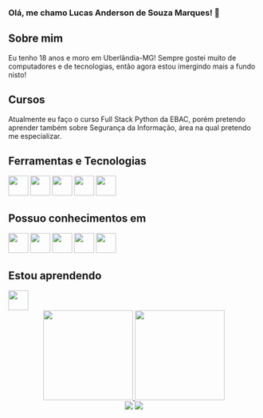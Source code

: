 ### Olá, me chamo Lucas Anderson de Souza Marques! 👋
## Sobre mim

Eu tenho 18 anos e moro em Uberlândia-MG! Sempre gostei muito de computadores e de tecnologias, então agora estou imergindo mais a fundo nisto!

## Cursos

Atualmente eu faço o curso Full Stack Python da EBAC, porém pretendo aprender também sobre Segurança da Informação, área na qual pretendo me especializar.

## Ferramentas e Tecnologias

   <img src="https://cdn.jsdelivr.net/gh/devicons/devicon/icons/git/git-original.svg" width="40" height="40" />   <img src="https://cdn.jsdelivr.net/gh/devicons/devicon/icons/html5/html5-original.svg"  width="40" height="40" /> <img src="https://cdn.jsdelivr.net/gh/devicons/devicon/icons/css3/css3-original.svg" width="40" height="40"/> <img src="https://cdn.jsdelivr.net/gh/devicons/devicon/icons/javascript/javascript-original.svg" width="40" height="40"/> <img src="https://cdn.jsdelivr.net/gh/devicons/devicon/icons/typescript/typescript-original.svg" width="40" height="40"/>
          
   
## Possuo conhecimentos em

  <img src="https://cdn.jsdelivr.net/gh/devicons/devicon/icons/gulp/gulp-plain.svg" width="40" height="40"/> <img src="https://cdn.jsdelivr.net/gh/devicons/devicon/icons/grunt/grunt-original-wordmark.svg" width="40" height="40"/>  <img src="https://cdn.jsdelivr.net/gh/devicons/devicon/icons/less/less-plain-wordmark.svg"  width="40" height="40"/> <img src="https://cdn.jsdelivr.net/gh/devicons/devicon/icons/sass/sass-original.svg" width="40" height="40"/> <img src="https://cdn.jsdelivr.net/gh/devicons/devicon/icons/vuejs/vuejs-original-wordmark.svg" width="40" height="40"/> 
  
## Estou aprendendo

<img src="https://cdn.jsdelivr.net/gh/devicons/devicon/icons/react/react-original-wordmark.svg" width="40" height="40"/>



<div align="center">
<a href="https://github.com/Lucass-marques">
<img height="180em" src="https://github-readme-stats.vercel.app/api/top-langs/?username=lucass-marques&layout=compact&langs_count=7&theme=dracula" />
<img height="180em" src="https://github-readme-stats.vercel.app/api?username=lucass-marques&show_icons=true&theme=dracula&include_all_commits=true&count_private=true" />
</div>
 
 
 
<div align="center">
<a href="https://instagram.com/lucasanderson_21" target="_blank"><img src="https://img.shields.io/badge/-Instagram-%23E4405F?style=for-the-badge&logo=instagram&logoColor=white" target="_blank"></a>
<a href = "mailto:lucasandersonmarques@gmail.com"><img src="https://img.shields.io/badge/Gmail-D14836?style=for-the-badge&logo=gmail&logoColor=white" target="_blank"></a>
</div>
          
          
          
          
          
          
          
          
          
          
          




<!--
**Lucass-marques/Lucass-marques** is a ✨ _special_ ✨ repository because its `README.md` (this file) appears on your GitHub profile.

Here are some ideas to get you started:

- 🔭 I’m currently working on ...
- 🌱 I’m currently learning ...
- 👯 I’m looking to collaborate on ...
- 🤔 I’m looking for help with ...
- 💬 Ask me about ...
- 📫 How to reach me: ...
- 😄 Pronouns: ...
- ⚡ Fun fact: ...
-->
